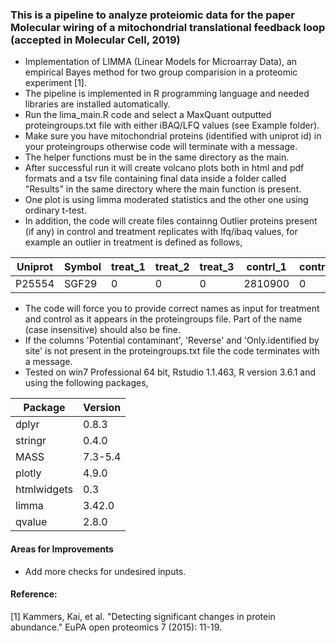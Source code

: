 ### This is a pipeline to analyze proteiomic data for the paper Molecular wiring of a mitochondrial translational feedback loop (accepted in Molecular Cell, 2019)

* Implementation of LIMMA (Linear Models for Microarray Data), an empirical Bayes method for two group comparision in a proteomic experiment [1].
* The pipeline is implemented in R programming language and needed libraries are installed automatically.
* Run the lima_main.R code and select a MaxQuant outputted proteingroups.txt file with either iBAQ/LFQ values (see Example folder). 
* Make sure you have mitochondrial proteins (identified with uniprot id) in your proteingroups otherwise code will terminate with a message.
* The helper functions must be in the same directory as the main. 
* After successful run it will create volcano plots both in html and pdf formats and a tsv file containing final data inside a folder called  "Results" in the same directory where the main function is present. 
* One plot is using limma moderated statistics and the other one using ordinary t-test.
* In addition, the code will create files containng Outlier proteins present (if any) in control and treatment replicates with lfq/ibaq values, for example an outlier in treatment is defined as follows,

 |Uniprot | Symbol  |treat_1 |  treat_2 |  treat_3 |  contrl_1 |   contrl_2  |  contrl_3|
 |--------|---------|--------|----------|----------|-----------|-------------|----------|
 |P25554   |SGF29	  |0	   |     0	  |    0     |   2810900 |	     0	   |     0    |
* The code will force you to provide correct names as input for treatment and control as it appears in the proteingroups file. Part of the name (case insensitive) should also be fine.
* If the columns 'Potential contaminant', 'Reverse' and 'Only.identified by site' is not present in the proteingroups.txt file the code terminates with a message.
* Tested on win7 Professional 64 bit, Rstudio 1.1.463, R version 3.6.1 and using the following packages,

| Package       | Version       |
| ------------- | ------------- |
| dplyr         | 0.8.3         |
| stringr       | 0.4.0         |
| MASS          | 7.3-5.4       |
| plotly        | 4.9.0         |
| htmlwidgets   | 0.3           |
| limma         | 3.42.0        |
| qvalue        | 2.8.0         |

#### Areas for Improvements
* Add more checks for undesired inputs.

#### Reference:
[1] Kammers, Kai, et al. "Detecting significant changes in protein abundance." EuPA open proteomics 7 (2015): 11-19.

